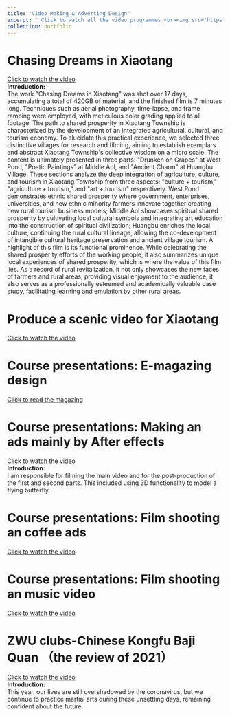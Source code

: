 ```yaml
---
title: "Video Making & Adverting Design"
excerpt: "_Click to watch all the video programmes_<br><img src='https://Elena6393.github.io/files/Portfolio-google.png' width='500' height='300'>"
collection: portfolio
---
```


Chasing Dreams in Xiaotang
==========================
[Click to watch the video](https://drive.google.com/file/d/1UuREPSf0aJM6JNVkVt-gV1odsQi3xW6U/view?usp=drive_link)<br>
**Introduction:** <br>
The work "Chasing Dreams in Xiaotang" was shot over 17 days, accumulating a total of 420GB of material, and the finished film is 7 minutes long. Techniques such as aerial photography, time-lapse, and frame ramping were employed, with meticulous color grading applied to all footage. The path to shared prosperity in Xiaotang Township is characterized by the development of an integrated agricultural, cultural, and tourism economy. To elucidate this practical experience, we selected three distinctive villages for research and filming, aiming to establish exemplars and abstract Xiaotang Township's collective wisdom on a micro scale. The content is ultimately presented in three parts: "Drunken on Grapes" at West Pond, "Poetic Paintings" at Middle Aol, and "Ancient Charm" at Huangbu Village. These sections analyze the deep integration of agriculture, culture, and tourism in Xiaotang Township from three aspects: "culture + tourism," "agriculture + tourism," and "art + tourism" respectively. West Pond demonstrates ethnic shared prosperity where government, enterprises, universities, and new ethnic minority farmers innovate together creating new rural tourism business models; Middle Aol showcases spiritual shared prosperity by cultivating local cultural symbols and integrating art education into the construction of spiritual civilization; Huangbu enriches the local culture, continuing the rural cultural lineage, allowing the co-development of intangible cultural heritage preservation and ancient village tourism. A highlight of this film is its functional prominence. While celebrating the shared prosperity efforts of the working people, it also summarizes unique local experiences of shared prosperity, which is where the value of this film lies. As a record of rural revitalization, it not only showcases the new faces of farmers and rural areas, providing visual enjoyment to the audience; it also serves as a professionally esteemed and academically valuable case study, facilitating learning and emulation by other rural areas.

Produce a scenic video for Xiaotang
==========================
[Click to watch the video](https://article.xuexi.cn/articles/index.html?art_id=10542784820000008615&cdn=https%3A%2F%2Fregion-zhejiang-resource&item_id=10542784820000008615&study_style_id=video_default&t=1657702422018&showmenu=false&ref_read_id=a0e2da33-8516-45e3-819b-cc48a0e0a792_1657801336896&pid=&ptype=-1&source=share&share_to=wx_feed)

Course presentations: E-magazing design
==========================
[Click to read the magazing](https://drive.google.com/file/d/1qZl0VeS5skMbEspfwO3LcOxQiPBCptwX/view?usp=drive_link)

Course presentations: Making an ads mainly by After effects
===========================
[Click to watch the video](https://drive.google.com/file/d/1sEPkUoypZ4s7xqbBUkMg0huyhE59JDkV/view?usp=drive_link)<br>
**Introduction:** <br>
I am responsible for filming the main video and for the post-production of the first and second parts. This included using 3D functionality to model a flying butterfly.

Course presentations: Film shooting an coffee ads
===========================
[Click to watch the video](https://drive.google.com/file/d/1r_Fj-0qOouGz_zGeHj4sV0cYTh8BNbgu/view?usp=drive_link)<br>

Course presentations: Film shooting an music video
===========================
[Click to watch the video](https://drive.google.com/file/d/15ek9OIdXtyMaggjUgdHrcsZbsLOT3Ohu/view?usp=drive_link)<br>

ZWU clubs-Chinese Kongfu Baji Quan （the review of 2021）
==========================
[Click to watch the video](https://www.bilibili.com/video/BV1cA411d78p/?spm_id_from=333.337.search-card.all.click&vd_source=728054765ed61d304a42594098b91b68)<br>
**Introduction:** <br>
This year, our lives are still overshadowed by the coronavirus, but we continue to practice martial arts during these unsettling days, remaining confident about the future.
